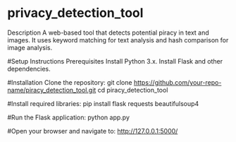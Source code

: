 # privacy_detection_tool
Description
A web-based tool that detects potential piracy in text and images. It uses keyword matching for text analysis and hash comparison for image analysis.

#Setup Instructions
Prerequisites
Install Python 3.x.
Install Flask and other dependencies.

#Installation
Clone the repository:
git clone https://github.com/your-repo-name/piracy_detection_tool.git
cd piracy_detection_tool

#Install required libraries:
pip install flask requests beautifulsoup4

#Run the Flask application:
python app.py

#Open your browser and navigate to:
http://127.0.0.1:5000/

 
